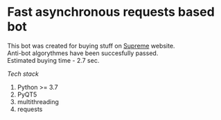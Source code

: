 # Fast asynchronous requests based bot
This bot was created for buying stuff on [Supreme](https://www.supremenewyork.com) website.\
Anti-bot algorythmes have been succesfully passed.\
Estimated buying time - 2.7 sec.

*Tech stack*
1. Python >= 3.7
2. PyQT5
3. multithreading
4. requests
